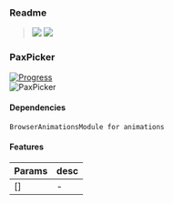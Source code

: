 ### Readme

> [![](https://img.shields.io/badge/Main-readme‌‌‌‌‌‌‌-white)](../../readme.desc.md) [![](https://img.shields.io/badge/usage‌‌‌‌‌‌‌-orange)](usage.md)

### PaxPicker

[![Progress](https://img.shields.io/badge/Demo-✔✔✔☐☐‌‌‌‌‌‌‌-blue)](https://krsln.github.io/NgLootBox/LootBox/Pickers)  
![](https://github.com/krsln/NgLootBox/raw/master/loot-box/Libs/PaxPicker/Screenshots/PaxPicker.png "PaxPicker")

#### Dependencies
```
BrowserAnimationsModule for animations
```

#### Features
Params | desc
 --- | ---  
[] | -
